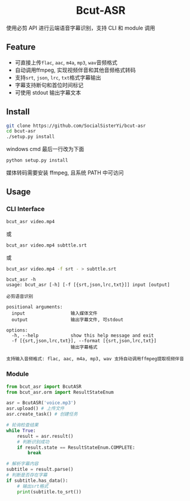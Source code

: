 <h1 align="center">Bcut-ASR</h1>

使用必剪 API 进行云端语音字幕识别，支持 CLI 和 module 调用

## Feature

- 可直接上传`flac`, `aac`, `m4a`, `mp3`, `wav`音频格式
- 自动调用ffmpeg, 实现视频伴音和其他音频格式转码
- 支持`srt`, `json`, `lrc`, `txt`格式字幕输出
- 字幕支持断句和首位时间标记
- 可使用 stdout 输出字幕文本

## Install

```bash
git clone https://github.com/SocialSisterYi/bcut-asr
cd bcut-asr
./setup.py install
```
windows cmd 最后一行改为下面
```bash
python setup.py install
```

媒体转码需要安装 ffmpeg, 且系统 PATH 中可访问

## Usage

### CLI Interface

```bash
bcut_asr video.mp4
```

或

```bash
bcut_asr video.mp4 subttle.srt
```

或

```bash
bcut_asr video.mp4 -f srt - > subttle.srt
```

```
bcut_asr -h                
usage: bcut_asr [-h] [-f [{srt,json,lrc,txt}]] input [output]

必剪语音识别

positional arguments:
  input                 输入媒体文件
  output                输出字幕文件, 可stdout

options:
  -h, --help            show this help message and exit
  -f [{srt,json,lrc,txt}], --format [{srt,json,lrc,txt}]
                        输出字幕格式

支持输入音频格式: flac, aac, m4a, mp3, wav 支持自动调用ffmpeg提取视频伴音
```

### Module

```python
from bcut_asr import BcutASR
from bcut_asr.orm import ResultStateEnum

asr = BcutASR('voice.mp3')
asr.upload() # 上传文件
asr.create_task() # 创建任务

# 轮询检查结果
while True:
    result = asr.result()
    # 判断识别成功
    if result.state == ResultStateEnum.COMPLETE:
        break

# 解析字幕内容
subtitle = result.parse()
# 判断是否存在字幕
if subtitle.has_data():
    # 输出srt格式
    print(subtitle.to_srt())
```
